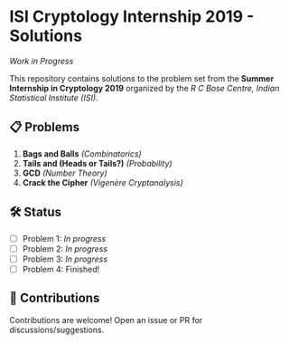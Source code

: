 # ISI Cryptology Internship 2019 - Solutions  
*Work in Progress*  

This repository contains solutions to the problem set from the **Summer Internship in Cryptology 2019** organized by the *R C Bose Centre, Indian Statistical Institute (ISI)*.  

## 📋 Problems  
1. **Bags and Balls** *(Combinatorics)*  
2. **Tails and (Heads or Tails?)** *(Probability)*  
3. **GCD** *(Number Theory)*  
4. **Crack the Cipher** *(Vigenère Cryptanalysis)*  

## 🛠️ Status  
- [ ] Problem 1: *In progress*  
- [ ] Problem 2: *In progress*  
- [ ] Problem 3: *In progress*  
- [ ] Problem 4: Finished!

## 🤝 Contributions  
Contributions are welcome! Open an issue or PR for discussions/suggestions.  
